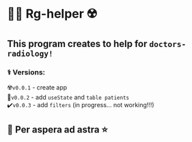 # 👨‍⚕️ Rg-helper ☢️  

## This program creates to help for `doctors-radiology!`


### ⚕ Versions:   
☢️`v0.0.1` - create app  
🦷`v0.0.2` - add `useState` and `table patients`  
✔️`v0.0.3` - add `filters` (in progress... not working!!!)  




## 🌠 Per aspera ad astra ⭐ 



